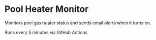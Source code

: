 # Pool Heater Monitor

Monitors pool gas heater status and sends email alerts when it turns on.

Runs every 5 minutes via GitHub Actions.